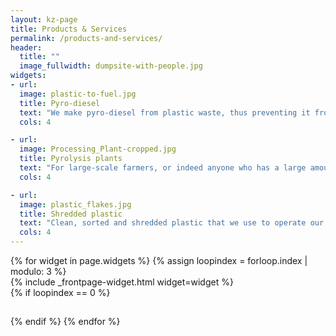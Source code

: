 ```yaml
---
layout: kz-page
title: Products & Services
permalink: /products-and-services/
header:
  title: ""
  image_fullwidth: dumpsite-with-people.jpg
widgets:
- url: 
  image: plastic-to-fuel.jpg
  title: Pyro-diesel
  text: "We make pyro-diesel from plastic waste, thus preventing it from contaminating the environment. Pyro-diesel is an environmentally friendly diesel substitute - it is almost sulphur free and has a low carbon footprint. Our efficient production process means that we are able to supply pyro-diesel at a lower cost than ordinary diesel."
  cols: 4

- url: 
  image: Processing_Plant-cropped.jpg
  title: Pyrolysis plants
  text: "For large-scale farmers, or indeed anyone who has a large amount of plastic waste and a demand for diesel, it makes sense to operate their own plant to avoid transportation costs. A basic plant is designed to fit inside a standard 20ft container. The shredder for plastic waste and storage tanks for fuel, water and gas will be set up outside the container. Each plant will be customised to fit the customers specifications and desired capacity."
  cols: 4

- url: 
  image: plastic_flakes.jpg
  title: Shredded plastic
  text: "Clean, sorted and shredded plastic that we use to operate our plants is also available for sale. Please contact us to discuss if we can fulfil your specific requirements in terms of the type of plastic and the volume."
  cols: 4
---
```


<div class="row">
  {% for widget in page.widgets %}
    {% assign loopindex = forloop.index | modulo: 3 %}
    <div id="{{ widget.anchor }}">{% include _frontpage-widget.html widget=widget %}</div>
    {% if loopindex == 0 %}
  <hr style="height:1px; visibility:hidden;" /> <!-- Prevents long first column items from pushing new rows to the right -->
    {% endif %}
  {% endfor %}
</div>
